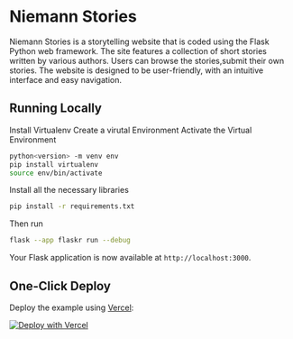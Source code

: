 # Niemann Stories
Niemann Stories is a storytelling website that is coded using the Flask Python web framework. The site features a collection of short stories written by various authors. Users can browse the stories,submit their own stories. The website is designed to be user-friendly, with an intuitive interface and easy navigation.


## Running Locally

Install Virtualenv
Create a virutal Environment
Activate the Virtual Environment

```bash
python<version> -m venv env
pip install virtualenv
source env/bin/activate
```

Install all the necessary libraries

```bash
pip install -r requirements.txt
```

Then run

```bash
flask --app flaskr run --debug
```

Your Flask application is now available at `http://localhost:3000`.

## One-Click Deploy

Deploy the example using [Vercel](https://vercel.com?utm_source=github&utm_medium=readme&utm_campaign=vercel-examples):

[![Deploy with Vercel](https://vercel.com/button)](https://vercel.com/new/clone?repository-url=https%3A%2F%2Fgithub.com%2Fvercel%2Fexamples%2Ftree%2Fmain%2Fpython%2Fflask&demo-title=Flask%20%2B%20Vercel&demo-description=Use%20Flask%202%20on%20Vercel%20with%20Serverless%20Functions%20using%20the%20Python%20Runtime.&demo-url=https%3A%2F%2Fflask-python-template.vercel.app%2F&demo-image=https://assets.vercel.com/image/upload/v1669994156/random/flask.png)
